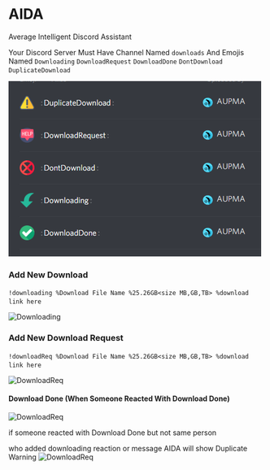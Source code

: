 # AIDA
Average Intelligent Discord Assistant

Your Discord Server Must Have Channel Named `downloads`
And Emojis Named `Downloading` `DownloadRequest` `DownloadDone` `DontDownload` `DuplicateDownload`

![Emoji](/example/Emoji.png)

### Add New Download
```!downloading %Download File Name %25.26GB<size MB,GB,TB> %download link here```

![Downloading](/example/Downloading.png)
### Add New Download Request
```!downloadReq %Download File Name %25.26GB<size MB,GB,TB> %download link here```

![DownloadReq](/example/DownloadReq.png)

#### Download Done (When Someone Reacted With Download Done)
![DownloadReq](/example/DownloadDone.png)

if someone reacted with Download Done but not same person

who added downloading reaction or message AIDA will show Duplicate Warning
![DownloadReq](/example/DuplicateDownload.png)


